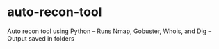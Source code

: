 # auto-recon-tool
Auto recon tool using Python – Runs Nmap, Gobuster, Whois, and Dig – Output saved in folders
